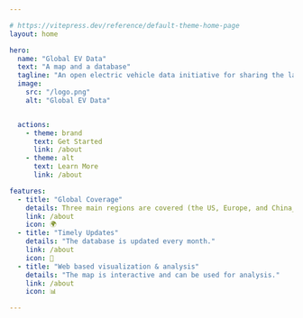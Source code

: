 ```yaml
---

# https://vitepress.dev/reference/default-theme-home-page
layout: home

hero:
  name: "Global EV Data"
  text: "A map and a database"
  tagline: "An open electric vehicle data initiative for sharing the latest and historical information on the electric vehicle market, policy and charging infrastructure across the globe."
  image:
    src: "/logo.png"
    alt: "Global EV Data"


  actions:
    - theme: brand
      text: Get Started
      link: /about
    - theme: alt
      text: Learn More
      link: /about

features:
  - title: "Global Coverage"
    details: Three main regions are covered (the US, Europe, and China_.
    link: /about
    icon: 🌍
  - title: "Timely Updates"
    details: "The database is updated every month."
    link: /about
    icon: 🔄
  - title: "Web based visualization & analysis"
    details: "The map is interactive and can be used for analysis."
    link: /about
    icon: 📊

---
```


<script setup>
  import test from './components/test.vue'
</script>

<test />